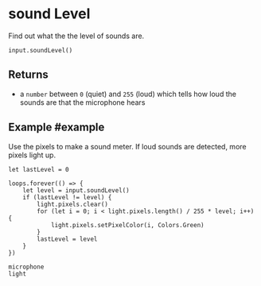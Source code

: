 # sound Level

Find out what the the level of sounds are.

```sig
input.soundLevel()
```
## Returns

* a ``number`` between `0` (quiet) and `255` (loud) which tells how loud the sounds are that the microphone hears

## Example #example

Use the pixels to make a sound meter. If loud sounds are detected, more pixels light up.

```blocks
let lastLevel = 0

loops.forever(() => {
    let level = input.soundLevel()
    if (lastLevel != level) {
        light.pixels.clear()
        for (let i = 0; i < light.pixels.length() / 255 * level; i++) {
            light.pixels.setPixelColor(i, Colors.Green)
        }
        lastLevel = level
    }
})
```

```package
microphone
light
```